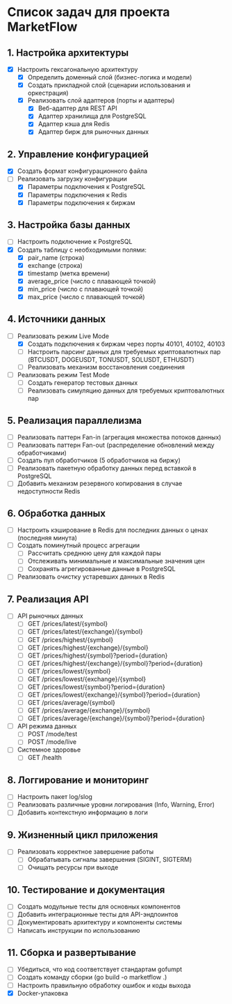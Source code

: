 # Список задач для проекта MarketFlow

## 1. Настройка архитектуры
- [x] Настроить гексагональную архитектуру
  - [x] Определить доменный слой (бизнес-логика и модели)
  - [x] Создать прикладной слой (сценарии использования и оркестрация)
  - [x] Реализовать слой адаптеров (порты и адаптеры)
    - [x] Веб-адаптер для REST API
    - [x] Адаптер хранилища для PostgreSQL
    - [x] Адаптер кэша для Redis
    - [x] Адаптер бирж для рыночных данных

## 2. Управление конфигурацией
- [x] Создать формат конфигурационного файла
- [ ] Реализовать загрузку конфигурации
  - [x] Параметры подключения к PostgreSQL
  - [x] Параметры подключения к Redis
  - [x] Параметры подключения к биржам

## 3. Настройка базы данных
- [ ] Настроить подключение к PostgreSQL
- [x] Создать таблицу с необходимыми полями:
  - [x] pair_name (строка)
  - [x] exchange (строка)
  - [x] timestamp (метка времени)
  - [x] average_price (число с плавающей точкой)
  - [x] min_price (число с плавающей точкой)
  - [x] max_price (число с плавающей точкой)

## 4. Источники данных
- [ ] Реализовать режим Live Mode
  - [x] Создать подключения к биржам через порты 40101, 40102, 40103
  - [ ] Настроить парсинг данных для требуемых криптовалютных пар (BTCUSDT, DOGEUSDT, TONUSDT, SOLUSDT, ETHUSDT)
  - [ ] Реализовать механизм восстановления соединения
- [ ] Реализовать режим Test Mode
  - [ ] Создать генератор тестовых данных
  - [ ] Реализовать симуляцию данных для требуемых криптовалютных пар

## 5. Реализация параллелизма
- [ ] Реализовать паттерн Fan-in (агрегация множества потоков данных)
- [ ] Реализовать паттерн Fan-out (распределение обновлений между обработчиками)
- [ ] Создать пул обработчиков (5 обработчиков на биржу)
- [ ] Реализовать пакетную обработку данных перед вставкой в PostgreSQL
- [ ] Добавить механизм резервного копирования в случае недоступности Redis

## 6. Обработка данных
- [ ] Настроить кэширование в Redis для последних данных о ценах (последняя минута)
- [ ] Создать поминутный процесс агрегации
  - [ ] Рассчитать среднюю цену для каждой пары
  - [ ] Отслеживать минимальные и максимальные значения цен
  - [ ] Сохранять агрегированные данные в PostgreSQL
- [ ] Реализовать очистку устаревших данных в Redis

## 7. Реализация API
- [ ] API рыночных данных
  - [ ] GET /prices/latest/{symbol}
  - [ ] GET /prices/latest/{exchange}/{symbol}
  - [ ] GET /prices/highest/{symbol}
  - [ ] GET /prices/highest/{exchange}/{symbol}
  - [ ] GET /prices/highest/{symbol}?period={duration}
  - [ ] GET /prices/highest/{exchange}/{symbol}?period={duration}
  - [ ] GET /prices/lowest/{symbol}
  - [ ] GET /prices/lowest/{exchange}/{symbol}
  - [ ] GET /prices/lowest/{symbol}?period={duration}
  - [ ] GET /prices/lowest/{exchange}/{symbol}?period={duration}
  - [ ] GET /prices/average/{symbol}
  - [ ] GET /prices/average/{exchange}/{symbol}
  - [ ] GET /prices/average/{exchange}/{symbol}?period={duration}
- [ ] API режима данных
  - [ ] POST /mode/test
  - [ ] POST /mode/live
- [ ] Системное здоровье
  - [ ] GET /health

## 8. Логгирование и мониторинг
- [ ] Настроить пакет log/slog
- [ ] Реализовать различные уровни логирования (Info, Warning, Error)
- [ ] Добавить контекстную информацию в логи

## 9. Жизненный цикл приложения
- [ ] Реализовать корректное завершение работы
  - [ ] Обрабатывать сигналы завершения (SIGINT, SIGTERM)
  - [ ] Очищать ресурсы при выходе

## 10. Тестирование и документация
- [ ] Создать модульные тесты для основных компонентов
- [ ] Добавить интеграционные тесты для API-эндпоинтов
- [ ] Документировать архитектуру и компоненты системы
- [ ] Написать инструкции по использованию

## 11. Сборка и развертывание
- [ ] Убедиться, что код соответствует стандартам gofumpt
- [ ] Создать команду сборки (go build -o marketflow .)
- [ ] Настроить правильную обработку ошибок и коды выхода
- [x] Docker-упаковка